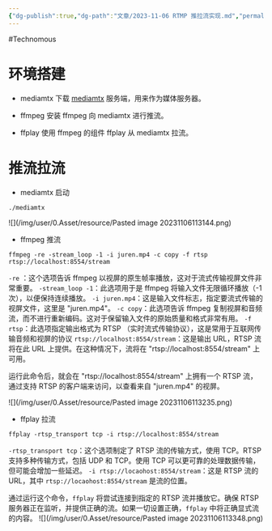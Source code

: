 ```yaml
---
{"dg-publish":true,"dg-path":"文章/2023-11-06 RTMP 推拉流实现.md","permalink":"/文章/2023-11-06 RTMP 推拉流实现/","noteIcon":""}
---
```


#Technomous 
# 环境搭建

- mediamtx
下载 [mediamtx](https://github.com/bluenviron/mediamtx) 服务端，用来作为媒体服务器。

- ffmpeg
安装 ffmpeg 向 mediamtx 进行推流。

- ffplay
使用 ffmpeg 的组件 ffplay 从 mediamtx 拉流。

# 推流拉流

- mediamtx 启动
``` shell
./mediamtx
```
![](/img/user/0.Asset/resource/Pasted image 20231106113144.png)

- ffmpeg 推流
``` shell
ffmpeg -re -stream_loop -1 -i juren.mp4 -c copy -f rtsp rtsp://localhost:8554/stream
```
`-re` ：这个选项告诉 ffmpeg 以视屏的原生帧率播放，这对于流式传输视屏文件非常重要。
`-stream_loop -1`：此选项用于是 ffmpeg 将输入文件无限循环播放（-1 次），以便保持连续播放。
`-i juren.mp4`：这是输入文件标志，指定要流式传输的视屏文件，这里是 "juren.mp4"。
`-c copy`：此选项告诉 ffmpeg 复制视屏和音频流，而不进行重新编码。这对于保留输入文件的原始质量和格式非常有用。
`-f rtsp`：此选项指定输出格式为 RTSP （实时流式传输协议），这是常用于互联网传输音频和视屏的协议
`rtsp://localhost:8554/stream`：这是输出 URL，RTSP 流将在此 URL 上提供。在这种情况下，流将在 "rtsp://localhost:8554/stream" 上可用。

运行此命令后，就会在 "rtsp://localhost:8554/stream" 上拥有一个 RTSP 流，通过支持 RTSP 的客户端来访问，以查看来自 "juren.mp4" 的视屏。

![](/img/user/0.Asset/resource/Pasted image 20231106113235.png)

- ffplay 拉流
``` shell
ffplay -rtsp_transport tcp -i rtsp://localhost:8554/stream
```

`-rtsp_transport tcp`：这个选项制定了 RTSP 流的传输方式，使用 TCP。RTSP 支持多种传输方式，包括 UDP 和 TCP。使用 TCP 可以更可靠的处理数据传输，但可能会增加一些延迟。
`-i rtsp://locaohost:8554/stream`：这是 RTSP 流的 URL，其中 `rtsp://locaohost:8554/stream` 是流的位置。

通过运行这个命令，`ffplay` 将尝试连接到指定的 RTSP 流并播放它。确保 RTSP 服务器正在监听，并提供正确的流。如果一切设置正确，`ffplay` 中将正确显式流的内容。
![](/img/user/0.Asset/resource/Pasted image 20231106113348.png)